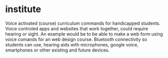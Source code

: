 # institute
Voice activated (course) curriculum commands for handicapped students.
Voice controled apps and websites that work together, could require hearing or sight.
An example would be to be able to make a web form using voice comands for an web design course.
Bluetooth connectivity so students can use, hearing aids with microphones, google voice, smartphones or other existing and future devices.
